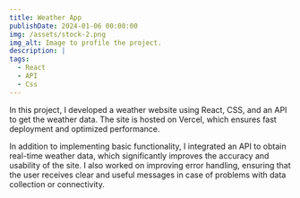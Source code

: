 ```yaml
---
title: Weather App
publishDate: 2024-01-06 00:00:00
img: /assets/stock-2.png
img_alt: Image to profile the project.
description: |
tags:
  - React
  - API
  - Css
---
```

In this project, I developed a weather website using React, CSS, and an API to get the weather data. The site is hosted on Vercel, which ensures fast deployment and optimized performance.

In addition to implementing basic functionality, I integrated an API to obtain real-time weather data, which significantly improves the accuracy and usability of the site. I also worked on improving error handling, ensuring that the user receives clear and useful messages in case of problems with data collection or connectivity.